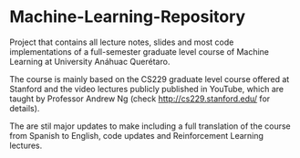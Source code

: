 # Machine-Learning-Repository
 Project that contains all lecture notes, slides and most code implementations of a full-semester graduate level course of Machine Learning at University Anáhuac Querétaro. 
 
 The course is mainly based on the CS229 graduate level course offered at Stanford and the video lectures publicly published in YouTube, which are taught by Professor Andrew Ng (check http://cs229.stanford.edu/ for details).

The are stil major updates to make including a full translation of the course from Spanish to English, code updates and Reinforcement Learning lectures. 
